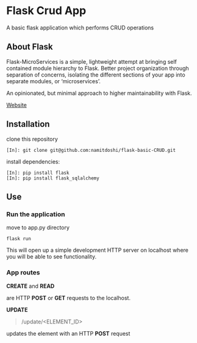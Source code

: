 # Flask Crud App

A basic flask application which performs CRUD operations

## About Flask

Flask-MicroServices is a simple, lightweight attempt at bringing self contained module hierarchy to Flask. Better project organization through separation of concerns, isolating the different sections of your app into separate modules, or ‘microservices’.

An opinionated, but minimal approach to higher maintainability with Flask.

[Website](https://palletsprojects.com/p/flask/)

## Installation

clone this repository
```
[In]: git clone git@github.com:namitdoshi/flask-basic-CRUD.git
```
install dependencies:
```
[In]: pip install flask
[In]: pip install flask_sqlalchemy

```

## Use

### Run the application
move to app.py directory
```
flask run
```
This will open up a simple development HTTP server on localhost where you will be able to see functionality.


### App routes

**CREATE** and **READ** 

are HTTP **POST** or **GET** requests to the localhost.

**UPDATE** 
> /update/<ELEMENT_ID>

updates the element with an HTTP **POST** request
